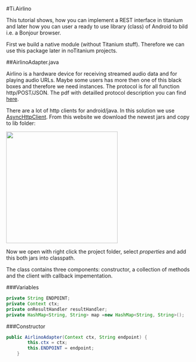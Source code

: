 #Ti.Airlino

This tutorial shows, how you can implement  a REST interface in titanium and later how you can user a ready to use library (class) of Android to bild i.e. a Bonjour browser.

First we build a native module (without Titanium stuff). Therefore we can use this package later in noTitanium projects.

##AirlinoAdapter.java

Airlino is a hardware device for receiving streamed audio data and for playing audio URLs. Maybe some users has more then one of this black boxes and therefore we need instances. The protocol is for all function http/POST/JSON. The pdf with detailled  protocol description you can find [here](https://github.com/AppWerft/Ti.Airlino/blob/master/SPEC_HBM10-v4.2.0.pdf).

There are a lot of http clients for android/java. In this solution we use  [ AsyncHttpClient](http://loopj.com/android-async-http/). From this website we download the newest jars and copy to lib folder:

<img src="http://i.imgur.com/KdVyecA.png" width=300 />

Now we open with right click the project folder, select *properties* and add this both jars into classpath.

The class contains three components: constructor, a collection of methods and the client with callback impementation.


###Variables
```java
private String ENDPOINT;
private Context ctx;
private onResultHandler resultHandler;
private	HashMap<String, String> map =new HashMap<String, String>();
```

###Constructor
```java
public AirlinoAdapter(Context ctx, String endpoint) {
		this.ctx = ctx;
		this.ENDPOINT = endpoint;
	}
```

